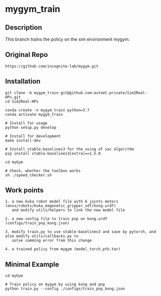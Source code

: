 # mygym_train


## Description
This branch trains the policy on the sim environment mygym.


## Original Repo
```
https://github.com/incognite-lab/mygym.git
```


## Installation
```
git clone -b mygym_train git@github.com:automl-private/Sim2Real-HPs.git
cd Sim2Real-HPs

conda create -n mygym_train python=3.7
conda activate mygym_train

# Install for usage
python setup.py develop

# Install for development
make install-dev

# Install stable-baselines3 for the using of sac algorithm
pip install stable-baselines3[extra]==1.5.0

cd myGym

# Check, whether the toolbox works
sh ./speed_checker.sh
```


## Work points
```
1. a new kuka robot model file with 6 joints motors (envs/robots/kuka_magenetic_gripper_sdf/kong.urdf)
   and modify utils/helpers to link the new model file

2. a new config file to train pnp on kong.urdf (configs/train_pnp_kong.json)

3. modify train.py to use stable-baselines3 and save by pytorch, and also modify utils/callbacks.py to 
   solve comming error from this change

4. a trained policy from mygym (model_torch.pth.tar)
```


## Minimal Example
```
cd myGym

# Train policy on mygym by using kong and pnp
python train.py --config ./configs/train_pnp_kong.json
```
